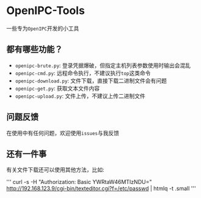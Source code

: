 # OpenIPC-Tools

一些专为`OpenIPC`开发的小工具

## 都有哪些功能？

* `openipc-brute.py`: 登录凭据爆破，但指定主机列表参数使用时输出会混乱
* `openipc-cmd.py`: 远程命令执行，不建议执行`top`这类命令
* `openipc-download.py`: 文件下载，直接下载二进制文件会有问题
* `openipc-get.py`: 获取文本文件内容
* `openipc-upload.py`: 文件上传，不建议上传二进制文件

## 问题反馈

在使用中有任何问题，欢迎使用`issues`与我反馈

## 还有一件事

有关文件下载还可以使用其他方法，比如:

'''
curl -s -H "Authorization: Basic YWRtaW46MTIzNDU=" http://192.168.123.9/cgi-bin/texteditor.cgi?f=/etc/passwd | htmlq -t .small
'''
